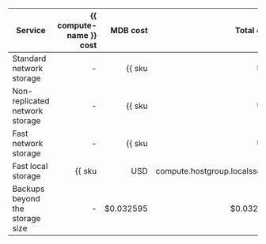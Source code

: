 
| Service | {{ compute-name }}<br/>cost | MDB cost | Total cost |
|---------------------------------|---------------------------------------------------------:|---------------------------------------------------------------------------:|---------------------------------------------------------------------------:|
| Standard network storage | - | {{ sku|USD|mdb.cluster.network-hdd.mysql|month|string }} | {{ sku|USD|mdb.cluster.network-hdd.mysql|month|string }} |
| Non-replicated network storage | - | {{ sku|USD|mdb.cluster.network-ssd-nonreplicated.mysql|month|string }} | {{ sku|USD|mdb.cluster.network-ssd-nonreplicated.mysql|month|string }} |
| Fast network storage | - | {{ sku|USD|mdb.cluster.network-nvme.mysql|month|string }} | {{ sku|USD|mdb.cluster.network-nvme.mysql|month|string }} |
| Fast local storage | {{ sku|USD|compute.hostgroup.localssd.v1|month|string }} | $0.053974 | {{ sku|USD|mdb.cluster.local-nvme.mysql|month|string }} |
| Backups beyond the storage size | - | $0.032595 | $0.032595 |

